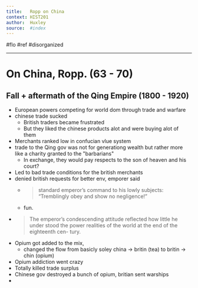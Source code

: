 ```yaml
---
title:   Ropp on China 
context: HIST201
author:  Huxley
source:  #index
---
```


#flo #ref  #disorganized

---


# On China, Ropp. (63 - 70)



## Fall + aftermath of the Qing Empire (1800 - 1920)

- European powers competing for world dom through trade and warfare
- chinese trade sucked
	- British traders became frustrated
	- But they liked the chinese products alot and were buying alot of them
- Merchants ranked low in confucian vlue system 
- trade to the Qing gov was not for generationg wealth but rather more like a charity granted to the "barbarians"
	- In exchange, they would pay respects to the son of heaven and his court? 
- Led to bad trade conditions for the british merchants
- denied british requests for better env, emporer said 
	- > standard emperor’s command to his lowly subjects: “Tremblingly obey and show no negligence!”
	- fun. 
- > The emperor’s condescending attitude reflected how little he under stood the power realities of the world at the end of the eighteenth cen- tury.
-  Opium got added to the mix, 
	- changed the flow from basicly soley china -> britin (tea) to britin -> chin (opium)
- Opium addiction went crazy 
- Totally killed trade surplus
- Chinese gov destroyed a bunch of opium, britian sent warships 
- 














































